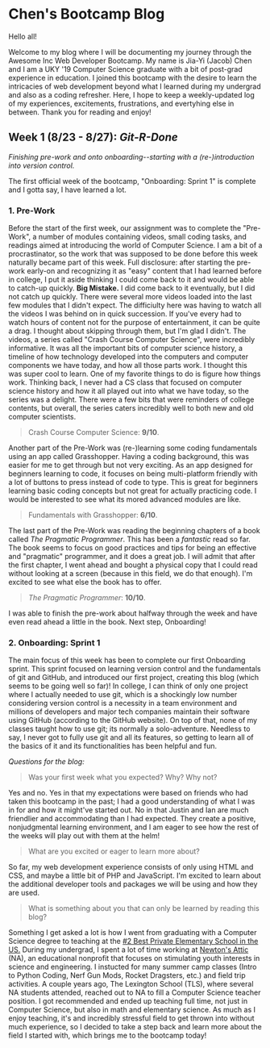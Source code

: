 # Chen's Bootcamp Blog



Hello all! 

Welcome to my blog where I will be documenting my journey through the Awesome Inc Web Developer Bootcamp. My name is Jia-Yi (Jacob) Chen and I am a UKY '19 Computer Science graduate with a bit of post-grad experience in education. I joined this bootcamp with the desire to learn the intricacies of web development beyond what I learned during my undergrad and also as a coding refresher. Here, I hope to keep a weekly-updated log of my experiences, excitements, frustrations, and evertyhing else in between. Thank you for reading and enjoy!

## Week 1 (8/23 - 8/27): _Git-R-Done_
_Finishing pre-work and onto onboarding--starting with a (re-)introduction into version control._

The first official week of the bootcamp, "Onboarding: Sprint 1" is complete and I gotta say, I have learned a lot.

### 1. Pre-Work   
Before the start of the first week, our assignment was to complete the "Pre-Work", a number of modules containing videos, small coding tasks, and readings aimed at introducing the world of Computer Science. I am a bit of a procrastinator, so the work that was supposed to be done before this week naturally became part of this week. 
Full disclosure: after starting the pre-work early-on and recognizing it as "easy" content that I had learned before in college, I put it aside thinking I could come back to it and would be able to catch-up quickly. **Big Mistake.** 
I did come back to it eventually, but I did not catch up quickly. There were several more videos loaded into the last few modules that I didn't expect. The difficiulty here was having to watch all the videos I was behind on in quick succession. 
If you've every had to watch hours of content not for the purpose of entertainment, it can be quite a drag. I thought about skipping through them, but I'm glad I didn't. 
The videos, a series called "Crash Course Computer Science", were incredibly informative. It was all the important bits of computer science history, a timeline of how technology developed into the computers and computer components we have today, and how all those parts work. 
I thought this was super cool to learn. One of my favorite things to do is figure how things work. Thinking back, I never had a CS class that focused on computer science history and how it all played out into what we have today, so the series was a delight. 
There were a few bits that were reminders of college contents, but overall, the series caters incredibly well to both new and old computer scientists.
> Crash Course Computer Science: **9/10**.

Another part of the Pre-Work was (re-)learning some coding fundamentals using an app called Grasshopper. Having a coding background, this was easier for me to get through but not very exciting. As an app designed for beginners learning to code, it focuses on being multi-platform friendly with a lot of buttons to press instead of code to type. This is great for beginners learning basic coding concepts but not great for actually practicing code. I would be interested to see what its mored advanced modules are like.
> Fundamentals with Grasshopper: **6/10**.

The last part of the Pre-Work was reading the beginning chapters of a book called *The Pragmatic Programmer*. This has been a *fantastic* read so far. The book seems to focus on good practices and tips for being an effective and "pragmatic" programmer, and it does a great job. I will admit that after the first chapter, I went ahead and bought a physical copy that I could read without looking at a screen (because in this field, we do that enough). I'm excited to see what else the book has to offer.
> *The Pragmatic Programmer*: **10/10**.

I was able to finish the pre-work about halfway through the week and have even read ahead a little in the book. Next step, Onboarding!

### 2. Onboarding: Sprint 1
The main focus of this week has been to complete our first Onboarding sprint. This sprint focused on learning version control and the fundamentals of git and GitHub, and introduced our first project, creating this blog (which seems to be going well so far)! 
In college, I can think of only one project where I actually needed to use git, which is a shockingly low number considering version control is a necessity in a team environment and millions of developers and major tech companies maintain their software using GitHub (according to the GitHub website). 
On top of that, none of my classes taught how to use git; its normally a solo-adventure. Needless to say, I never got to fully use git and all its features, so getting to learn all of the basics of it and its functionalities has been helpful and fun.

_Questions for the blog:_
> Was your first week what you expected? Why? Why not?

Yes and no. Yes in that my expectations were based on friends who had taken this bootcamp in the past; I had a good understanding of what I was in for and how it might've started out. No in that Justin and Ian are much friendlier and accommodating than I had expected. They create a positive, nonjudgmental learning environment, and I am eager to see how the rest of the weeks will play out with them at the helm!

> What are you excited or eager to learn more about?

So far, my web development experience consists of only using HTML and CSS, and maybe a little bit of PHP and JavaScript. I'm excited to learn about the additional developer tools and packages we will be using and how they are used.

> What is something about you that can only be learned by reading this blog?

Something I get asked a lot is how I went from graduating with a Computer Science degree to teaching at the [#2 Best Private Elementary School in the US.](http://blog.thelexingtonschool.org/2015/10/20/the-lexington-school-named-in-best-private-elementary-schools/) 
During my undergrad, I spent a lot of time working at [Newton's Attic](https://newtonsattic.com/index.php) (NA), an educational nonprofit that focuses on stimulating youth interests in science and engineering. 
I instucted for many summer camp classes (Intro to Python Coding, Nerf Gun Mods, Rocket Dragsters, etc.) and field trip activities. 
A couple years ago, The Lexington School (TLS), where several NA students attended, reached out to NA to fill a Computer Science teacher position. 
I got recommended and ended up teaching full time, not just in Computer Science, but also in math and elementary science. As much as I enjoy teaching, it's and incredibly stressful field to get thrown into without much experience, so I decided to take a step back and learn more about the field I started with, which brings me to the bootcamp today!





